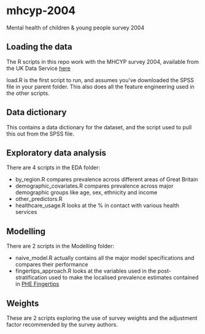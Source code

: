 # mhcyp-2004
Mental health of children & young people survey 2004

## Loading the data
The R scripts in this repo work with the MHCYP survey 2004, available from the UK Data Service [here](https://beta.ukdataservice.ac.uk/datacatalogue/studies/study?id=5269)

load.R is the first script to run, and assumes you've downloaded the SPSS file in your parent folder. This also does all the feature engineering used in the other scripts.

## Data dictionary
This contains a data dictionary for the dataset, and the script used to pull this out from the SPSS file.

## Exploratory data analysis
There are 4 scripts in the EDA folder:
  - by_region.R compares prevalence across different areas of Great Britain
  - demographic_covariates.R compares prevalence across major demographic groups like age, sex, ethnicity and income
  - other_predictors.R
  - healthcare_usage.R looks at the % in contact with various health services
  
## Modelling
There are 2 scripts in the Modelling folder:
  - naive_model.R actually contains all the major model specifications and compares their performance
  - fingertips_approach.R looks at the variables used in the post-stratification used to make the localised prevalence estimates contained in [PHE Fingertips](https://fingertips.phe.org.uk/profile-group/mental-health/profile/cypmh/data#page/3/gid/1938133090/pat/6/par/E12000007/ati/102/are/E09000002/iid/91138/age/246/sex/4/cat/-1/ctp/-1/yrr/1/cid/4/tbm/1)
 
## Weights
These are 2 scripts exploring the use of survey weights and the adjustment factor recommended by the survey authors.
